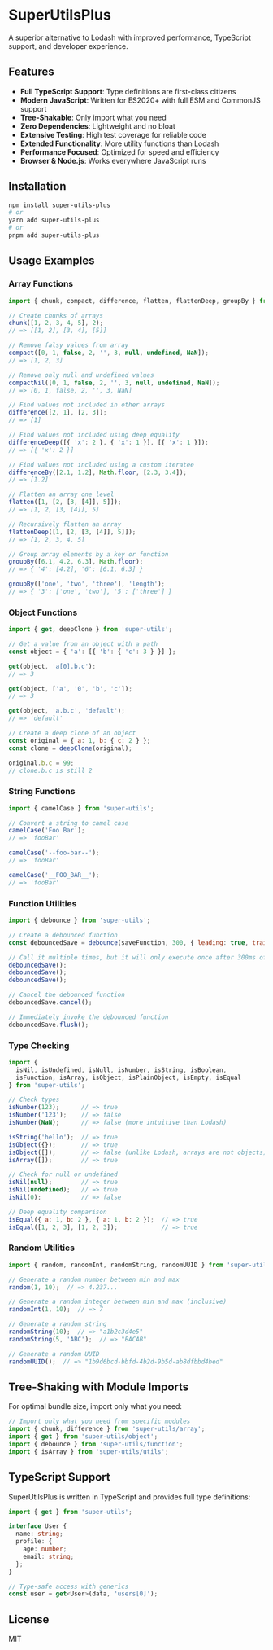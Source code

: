 # SuperUtilsPlus

A superior alternative to Lodash with improved performance, TypeScript support, and developer experience.

## Features

- **Full TypeScript Support**: Type definitions are first-class citizens
- **Modern JavaScript**: Written for ES2020+ with full ESM and CommonJS support
- **Tree-Shakable**: Only import what you need
- **Zero Dependencies**: Lightweight and no bloat
- **Extensive Testing**: High test coverage for reliable code
- **Extended Functionality**: More utility functions than Lodash
- **Performance Focused**: Optimized for speed and efficiency
- **Browser & Node.js**: Works everywhere JavaScript runs

## Installation

```bash
npm install super-utils-plus
# or
yarn add super-utils-plus
# or
pnpm add super-utils-plus
```

## Usage Examples

### Array Functions

```js
import { chunk, compact, difference, flatten, flattenDeep, groupBy } from 'super-utils';

// Create chunks of arrays
chunk([1, 2, 3, 4, 5], 2);
// => [[1, 2], [3, 4], [5]]

// Remove falsy values from array
compact([0, 1, false, 2, '', 3, null, undefined, NaN]);
// => [1, 2, 3]

// Remove only null and undefined values
compactNil([0, 1, false, 2, '', 3, null, undefined, NaN]);
// => [0, 1, false, 2, '', 3, NaN]

// Find values not included in other arrays
difference([2, 1], [2, 3]);
// => [1]

// Find values not included using deep equality
differenceDeep([{ 'x': 2 }, { 'x': 1 }], [{ 'x': 1 }]);
// => [{ 'x': 2 }]

// Find values not included using a custom iteratee
differenceBy([2.1, 1.2], Math.floor, [2.3, 3.4]);
// => [1.2]

// Flatten an array one level
flatten([1, [2, [3, [4]], 5]]);
// => [1, 2, [3, [4]], 5]

// Recursively flatten an array
flattenDeep([1, [2, [3, [4]], 5]]);
// => [1, 2, 3, 4, 5]

// Group array elements by a key or function
groupBy([6.1, 4.2, 6.3], Math.floor);
// => { '4': [4.2], '6': [6.1, 6.3] }

groupBy(['one', 'two', 'three'], 'length');
// => { '3': ['one', 'two'], '5': ['three'] }
```

### Object Functions

```js
import { get, deepClone } from 'super-utils';

// Get a value from an object with a path
const object = { 'a': [{ 'b': { 'c': 3 } }] };

get(object, 'a[0].b.c');
// => 3

get(object, ['a', '0', 'b', 'c']);
// => 3

get(object, 'a.b.c', 'default');
// => 'default'

// Create a deep clone of an object
const original = { a: 1, b: { c: 2 } };
const clone = deepClone(original);

original.b.c = 99;
// clone.b.c is still 2
```

### String Functions

```js
import { camelCase } from 'super-utils';

// Convert a string to camel case
camelCase('Foo Bar');
// => 'fooBar'

camelCase('--foo-bar--');
// => 'fooBar'

camelCase('__FOO_BAR__');
// => 'fooBar'
```

### Function Utilities

```js
import { debounce } from 'super-utils';

// Create a debounced function
const debouncedSave = debounce(saveFunction, 300, { leading: true, trailing: true });

// Call it multiple times, but it will only execute once after 300ms of inactivity
debouncedSave();
debouncedSave();
debouncedSave();

// Cancel the debounced function
debouncedSave.cancel();

// Immediately invoke the debounced function
debouncedSave.flush();
```

### Type Checking

```js
import { 
  isNil, isUndefined, isNull, isNumber, isString, isBoolean,
  isFunction, isArray, isObject, isPlainObject, isEmpty, isEqual 
} from 'super-utils';

// Check types
isNumber(123);      // => true
isNumber('123');    // => false
isNumber(NaN);      // => false (more intuitive than Lodash)

isString('hello');  // => true
isObject({});       // => true
isObject([]);       // => false (unlike Lodash, arrays are not objects)
isArray([]);        // => true

// Check for null or undefined
isNil(null);        // => true
isNil(undefined);   // => true
isNil(0);           // => false

// Deep equality comparison
isEqual({ a: 1, b: 2 }, { a: 1, b: 2 });  // => true
isEqual([1, 2, 3], [1, 2, 3]);            // => true
```

### Random Utilities

```js
import { random, randomInt, randomString, randomUUID } from 'super-utils';

// Generate a random number between min and max
random(1, 10);  // => 4.237...

// Generate a random integer between min and max (inclusive)
randomInt(1, 10);  // => 7

// Generate a random string
randomString(10);  // => "a1b2c3d4e5"
randomString(5, 'ABC');  // => "BACAB"

// Generate a random UUID
randomUUID();  // => "1b9d6bcd-bbfd-4b2d-9b5d-ab8dfbbd4bed"
```

## Tree-Shaking with Module Imports

For optimal bundle size, import only what you need:

```js
// Import only what you need from specific modules
import { chunk, difference } from 'super-utils/array';
import { get } from 'super-utils/object';
import { debounce } from 'super-utils/function';
import { isArray } from 'super-utils/utils';
```

## TypeScript Support

SuperUtilsPlus is written in TypeScript and provides full type definitions:

```ts
import { get } from 'super-utils';

interface User {
  name: string;
  profile: {
    age: number;
    email: string;
  };
}

// Type-safe access with generics
const user = get<User>(data, 'users[0]');
```

## License

MIT